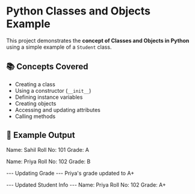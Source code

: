 # Python Classes and Objects Example

This project demonstrates the **concept of Classes and Objects in Python** using a simple example of a `Student` class.

## 📚 Concepts Covered
- Creating a class
- Using a constructor (`__init__`)
- Defining instance variables
- Creating objects
- Accessing and updating attributes
- Calling methods

## 🧩 Example Output
Name: Sahil
Roll No: 101
Grade: A

Name: Priya
Roll No: 102
Grade: B

--- Updating Grade ---
Priya's grade updated to A+

--- Updated Student Info ---
Name: Priya
Roll No: 102
Grade: A+

